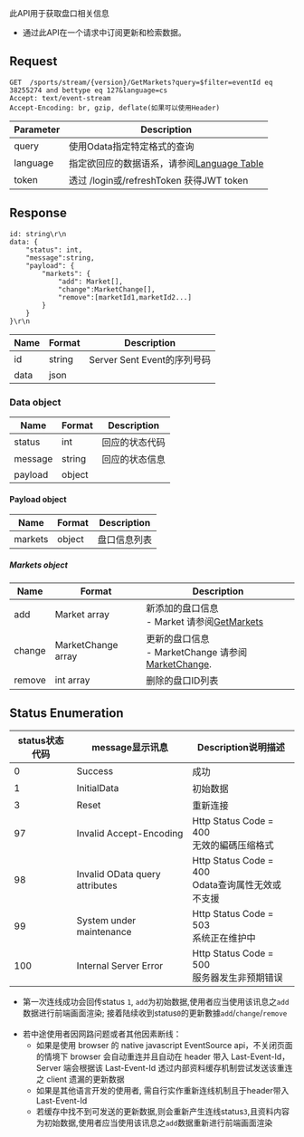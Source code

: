 此API用于获取盘口相关信息
* 通过此API在一个请求中订阅更新和检索数据。

## Request
```http request
GET  /sports/stream/{version}/GetMarkets?query=$filter=eventId eq 38255274 and bettype eq 127&language=cs
Accept: text/event-stream
Accept-Encoding: br, gzip, deflate(如果可以使用Header)
```

| Parameter | Description |
| ------ | ------ |
| query | 使用Odata指定特定格式的查询|
| language | 指定欲回应的数据语系，请参阅[Language Table](/j33app2/sports/wiki/Language-Table) |
| token | 透过 /login或/refreshToken 获得JWT token |

## Response
```
id: string\r\n
data: {
    "status": int,
    "message":string,
    "payload": {
        "markets": {
            "add": Market[],
            "change":MarketChange[],
            "remove":[marketId1,marketId2...]
        }   
    }
}\r\n
```
| Name| Format | Description |
| ------ | ------ | ------ |
|id|string|Server Sent Event的序列号码| 
|data|json||

### Data object
| Name| Format | Description |
| ------ | ------ | ------ |
|status|int|回应的状态代码|
|message|string|回应的状态信息|
|payload|object| |

#### Payload object
| Name| Format | Description |
| ------ | ------ | ------ |
|markets|object|盘口信息列表|

##### Markets object
| Name| Format | Description |
| ------ | ------ | ------ |
|add|Market array|新添加的盘口信息<br>- Market 请参阅[GetMarkets](/j33app2/sports/wiki/GetMarkets) |
|change|MarketChange array|更新的盘口信息<br>- MarketChange 请参阅[MarketChange](/j33app2/sports/wiki/SSE-MarketChange-Information).|
|remove|int array|删除的盘口ID列表|

## Status Enumeration
| status状态代码 | message显示讯息 | Description说明描述 | 
| ------ | ------ | ------ |
|0|Success|成功|
|1|InitialData|初始数据|
|3|Reset|重新连接|
|97|Invalid Accept-Encoding|Http Status Code = 400<br>无效的編碼压缩格式|
|98|Invalid OData query attributes|Http Status Code = 400<br>Odata查询属性无效或不支援|
|99|System under maintenance|Http Status Code = 503<br>系统正在维护中|
|100|Internal Server Error|Http Status Code = 500<br>服务器发生非预期错误|

* 第一次连线成功会回传status ```1```, ```add```为初始数据,使用者应当使用该讯息之```add```数据进行前端画面渲染; 接着陆续收到status```0```的更新數據```add```/```change```/```remove```
  <br><br>
* 若中途使用者因网路问题或者其他因素断线：
    * 如果是使用 browser 的 native javascript EventSource api，不关闭页面的情境下 browser 会自动重连并且自动在 header 带入 Last-Event-Id， Server 端会根据该 Last-Event-Id 透过内部资料缓存机制尝试发送该重连之 client 遗漏的更新数据
    * 如果是其他语言开发的使用者, 需自行实作重新连线机制且于header带入Last-Event-Id
    * 若缓存中找不到可发送的更新数据,则会重新产生连线status```3```,且资料内容为初始数据,使用者应当使用该讯息之```add```数据重新进行前端画面渲染
